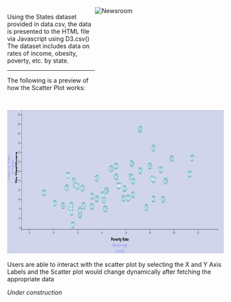 <img src="https://media.giphy.com/media/v2xIous7mnEYg/giphy.gif" alt="Newsroom" width="300" height="240" align="right">

Using the States dataset provided in data.csv, the data is presented to the HTML file via Javascript using D3.csv() <br>
The dataset includes data on rates of income, obesity, poverty, etc. by state. 

<hr>

The following is a preview of how the Scatter Plot works:

<img src="/snips/scatterplot.gif" alt="Scatter Plot" width="634" height="333">

Users are able to interact with the scatter plot by selecting the X and Y Axis Labels and the Scatter plot would change dynamically after fetching the appropriate data<br>

*Under construction*
